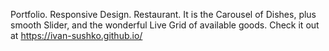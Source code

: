 Portfolio. Responsive Design. Restaurant. It is the Carousel of Dishes, plus smooth Slider, and the wonderful Live Grid of available goods. Check it out at https://ivan-sushko.github.io/
